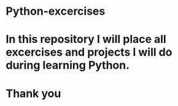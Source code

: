 # Python-excercises
# In this repository I will place all excercises and projects I will do during learning Python.
# Thank you
